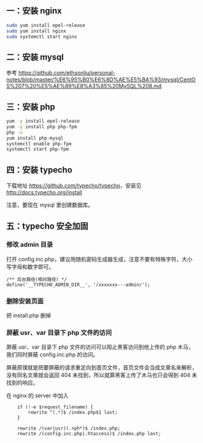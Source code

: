 ## 一：安装 nginx

```bash
sudo yum install epel-release
sudo yum install nginx
sudo systemctl start nginx
```

## 二：安装 mysql

参考 <https://github.com/ethsonliu/personal-notes/blob/master/%E6%95%B0%E6%8D%AE%E5%BA%93/mysql/CentOS%207%20%E5%AE%89%E8%A3%85%20MySQL%208.md>

## 三：安装 php

```bash
yum -y install epel-release
yum -y install php php-fpm
php -v
yum install php-mysql
systemctl enable php-fpm
systemctl start php-fpm
```

## 四：安装 typecho

下载地址 <https://github.com/typecho/typecho>，安装见 <http://docs.typecho.org/install>

注意，要现在 mysql 里创建数据库。

## 五：typecho 安全加固

### 修改 admin 目录

打开 config.inc.php，建议用随机密码生成器生成，注意不要有特殊字符，大小写字母和数字即可。

```
/** 后台路径(相对路径) */
define('__TYPECHO_ADMIN_DIR__', '/xxxxxxx---admin/');
```

### 删除安装页面

把 install.php 删掉

### 屏蔽 usr、var 目录下 php 文件的访问

屏蔽 usr、var 目录下 php 文件的访问可以阻止黑客访问到他上传的 php 木马，我们同时屏蔽 config.inc.php 的访问。

屏蔽原理就是把要屏蔽的请求重定向到首页文件，首页文件会当成文章名来解析，没有同名文章就会返回 404 未找到，所以就算黑客上传了木马也只会得到 404 未找到的响应。

在 nginx 的 server 中加入

```
    if (!-e $request_filename) {
        rewrite ^(.*)$ /index.php$1 last;
    }

    rewrite /(var|usr)(.+ph*)$ /index.php;
    rewrite /(config.inc.php|.htaccess)$ /index.php last;
```
